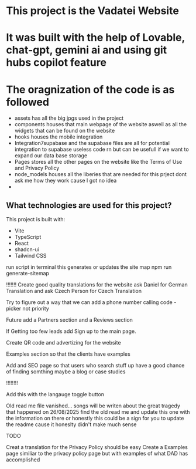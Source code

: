 # This project is the Vadatei Website
# It was built with the help of Lovable, chat-gpt, gemini ai and using git hubs copilot feature

# The oragnization of the code is as followed
- assets has all the big jpgs used in the project
- components houses that main webpage of the website aswell as all the widgets that can be found on the website
- hooks houses the mobile integration
- Integration7supabase and the supabase files are all for potential integration to supabase useless code rn but can be usefull if we want to expand our data base storage
- Pages stores all the other pages on the website like the Terms of Use and Privacy Policy
- node_models houses all the liberies that are needed for this prject dont ask me how they work cause I got no idea
- 
## What technologies are used for this project?

This project is built with:

- Vite
- TypeScript
- React
- shadcn-ui
- Tailwind CSS


run script in terminal this generates or updates the site map
npm run generate-sitemap

!!!!!!!
Create good quality translations for the website ask Daniel for German Translation and ask Czech Person for Czech Translation

Try to figure out a way that we can add a phone number calling code - picker not priority

Future add a Partners section and a Reviews section

If Getting too few leads add Sign up to the main page.

Create QR code and advertizing for the website

Examples section so that the clients have examples

Add and SEO page so that users who search stuff up have a good chance of finding somthing maybe a blog or case studies

!!!!!!!!

Add this with the langauge toggle button

Old read me file vanished... songs will be writen about the great tragedy that happened on 26/08/2025
find the old read me and update this one with the information on there or honestly this could be a sign for you to update the readme cause it honeslty didn't make much sense



TODO

Creat a translation for the Privacy Policy should be easy
Create a Examples page similiar to the privacy policy page but with examples of what DAD has accomplished